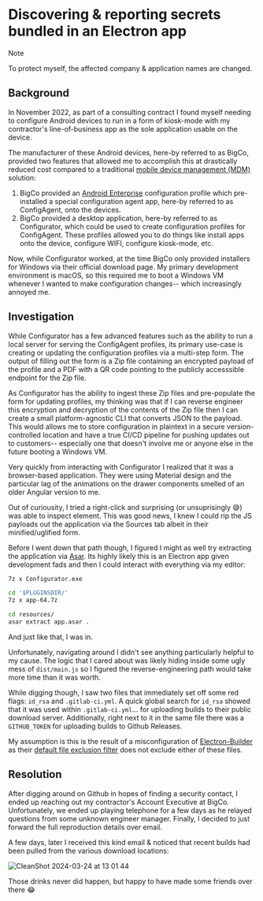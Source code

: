 # Discovering & reporting secrets bundled in an Electron app

> [!NOTE]  
> To protect myself, the affected company & application names are changed.

## Background

In November 2022, as part of a consulting contract I found myself needing to configure Android devices to run in a form of kiosk-mode with 
my contractor's line-of-business app as the sole application usable on the device.

The manufacturer of these Android devices, here-by referred to as BigCo, provided two features that allowed me to accomplish this at drastically reduced cost 
compared to a traditional [mobile device management (MDM)](https://en.wikipedia.org/wiki/Mobile_device_management) solution:

1. BigCo provided an [Android Enterprise](https://www.android.com/enterprise/) configuration profile which pre-installed a special configuration agent app, here-by referred to as ConfigAgent, onto the devices.
2. BigCo provided a desktop application, here-by referred to as Configurator, which could be used to create configuration profiles for ConfigAgent.
   These profiles allowed you to do things like install apps onto the device, configure WIFI, configure kiosk-mode, etc.

Now, while Configurator worked, at the time BigCo only provided installers for Windows via their official download page. 
My primary development environment is macOS, so this required me to boot a Windows VM whenever I wanted to make configuration changes-- which increasingly annoyed me.

## Investigation

While Configurator has a few advanced features such as the ability to run a local server for serving the ConfigAgent profiles, 
its primary use-case is creating or updating the configuration profiles via a multi-step form. 
The output of filling out the form is a Zip file containing an encrypted payload of the profile and a PDF with a QR code pointing to the publicly accesssible endpoint for the Zip file.

As Configurator has the ability to ingest these Zip files and pre-populate the form for updating profiles, my thinking was that if I can reverse engineer this encryption and decryption of the contents of the Zip file then I can create a small platform-agnostic CLI that converts JSON to the payload.
This would allows me to store configuration in plaintext in a secure version-controlled location and have a true CI/CD pipeline for pushing updates out to customers-- especially one that doesn't involve me or anyone else in the future booting a Windows VM.

Very quickly from interacting with Configurator I realized that it was a browser-based application. 
They were using Material design and the particular lag of the animations on the drawer components smelled of an older Angular version to me.

Out of curiousity, I tried a right-click and surprising (or unsuprisingly 😅) was able to inspect element.
This was good news, I knew I could rip the JS payloads out the application via the Sources tab albeit in their minified/uglified form.

Before I went down that path though, I figured I might as well try extracting the application via [Asar](https://github.com/electron/asar).
Its highly likely this is an Electron app given development fads and then I could interact with everything via my editor:

```sh
7z x Configurator.exe

cd '$PLUGINSDIR/'
7z x app-64.7z

cd resources/
asar extract app.asar .
```

And just like that, I was in.

Unfortunately, navigating around I didn't see anything particularly helpful to my cause. 
The logic that I cared about was likely hiding inside some ugly mess of `dist/main.js` so I figured the reverse-engineering path would take more time than it was worth.

While digging though, I saw two files that immediately set off some red flags: `id_rsa` and `.gitlab-ci.yml`.
A quick global search for `id_rsa` showed that it was used within `.gitlab-ci.yml`... for uploading builds to their public download server.
Additionally, right next to it in the same file there was a `GITHUB_TOKEN` for uploading builds to Github Releases.

My assumption is this is the result of a misconfiguration of [Electron-Builder](https://github.com/electron-userland/electron-builder) as their [default file exclusion filter](https://www.electron.build/configuration/contents) does not exclude either of these files.

## Resolution

After digging around on Github in hopes of finding a security contact, I ended up reaching out my contractor's Account Executive at BigCo.
Unfortunately, we ended up playing telephone for a few days as he relayed questions from some unknown engineer manager.
Finally, I decided to just forward the full reproduction details over email.

A few days, later I received this kind email & noticed that recent builds had been pulled from the various download locations:

![CleanShot 2024-03-24 at 13 01 44](https://github.com/jonahgeorge/jonahgeorge/assets/2058205/cdaf7187-899a-4dbd-9c2f-5a1c3979bc27)

Those drinks never did happen, but happy to have made some friends over there 😂
